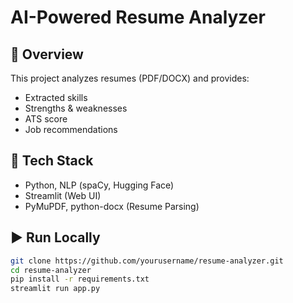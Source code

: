 # AI-Powered Resume Analyzer

## 📌 Overview
This project analyzes resumes (PDF/DOCX) and provides:
- Extracted skills
- Strengths & weaknesses
- ATS score
- Job recommendations

## 🚀 Tech Stack
- Python, NLP (spaCy, Hugging Face)
- Streamlit (Web UI)
- PyMuPDF, python-docx (Resume Parsing)

## ▶️ Run Locally
```bash
git clone https://github.com/yourusername/resume-analyzer.git
cd resume-analyzer
pip install -r requirements.txt
streamlit run app.py
